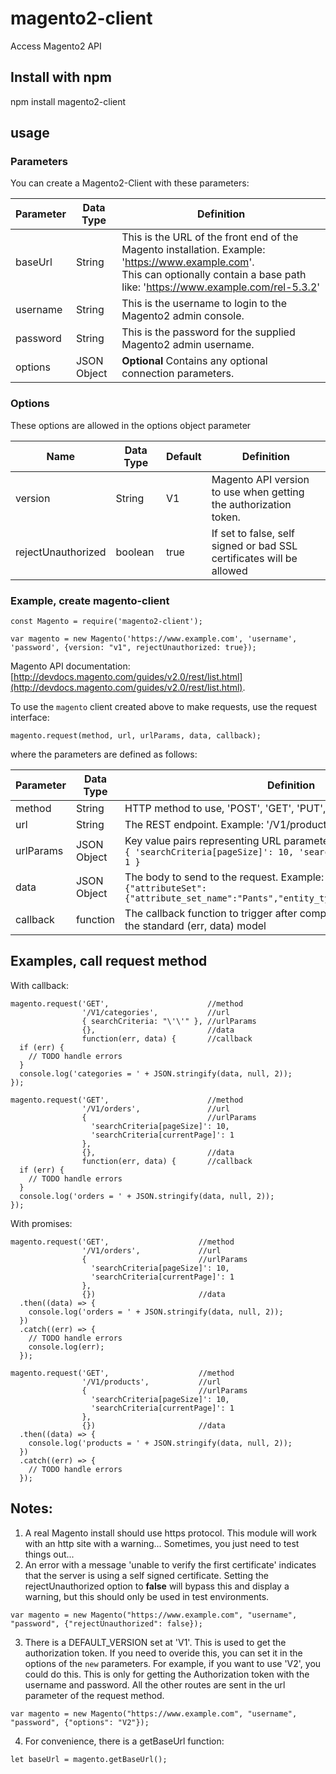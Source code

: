 # magento2-client
Access Magento2 API

## Install with npm

npm install magento2-client

## usage

### Parameters

You can create a Magento2-Client with these parameters:

| Parameter     | Data Type   | Definition                                                                        |
| ------------- | ----------- | --------------------------------------------------------------------------------- |
| baseUrl       | String      | This is the URL of the front end of the Magento installation. Example: 'https://www.example.com'. <br/>This can optionally contain a base path like: 'https://www.example.com/rel-5.3.2' |
| username      | String      | This is the username to login to the Magento2 admin console.                      |
| password      | String      | This is the password for the supplied Magento2 admin username.                    |
| options       | JSON Object | **Optional** Contains any optional connection parameters.                         |

### Options

These options are allowed in the options object parameter

| Name               | Data Type | Default | Definition                                                           |
| ------------------ | --------- | ------- | -------------------------------------------------------------------- |
| version            | String    | V1      | Magento API version to use when getting the authorization token.     |
| rejectUnauthorized | boolean   | true    | If set to false, self signed or bad SSL certificates will be allowed |


### Example, create magento-client
```
const Magento = require('magento2-client');

var magento = new Magento('https://www.example.com', 'username', 'password', {version: "v1", rejectUnauthorized: true});
```

Magento API documentation:  [http://devdocs.magento.com/guides/v2.0/rest/list.html](http://devdocs.magento.com/guides/v2.0/rest/list.html).

To use the `magento` client created above to make requests, use the request interface:

```
magento.request(method, url, urlParams, data, callback);
```

where the parameters are defined as follows:

| Parameter | Data Type   | Definition                                                           |
| ----------| ----------- | -------------------------------------------------------------------- |
| method    | String      | HTTP method to use, 'POST', 'GET', 'PUT', 'DELETE'
| url       | String      | The REST endpoint. Example: '/V1/products'.
| urlParams | JSON Object | Key value pairs representing URL parameters. Example: <br/>   `{ 'searchCriteria[pageSize]': 10, 'searchCriteria[currentPage]': 1 } `
| data      | JSON Object | The body to send to the request. Example: <br/>   `{"attributeSet":{"attribute_set_name":"Pants","entity_type_id":4},"skeletonId":4}`
| callback  | function    | The callback function to trigger after completing the request.  Follows the standard (err, data) model

## Examples, call request method

With callback:
```
magento.request('GET',                      //method
                '/V1/categories',           //url
                { searchCriteria: "\'\'" }, //urlParams
                {},                         //data
                function(err, data) {       //callback
  if (err) {
    // TODO handle errors
  }
  console.log('categories = ' + JSON.stringify(data, null, 2));
});

magento.request('GET',                      //method
                '/V1/orders',               //url
                {                           //urlParams
                  'searchCriteria[pageSize]': 10,
                  'searchCriteria[currentPage]': 1 
                },
                {},                         //data
                function(err, data) {       //callback
  if (err) {
    // TODO handle errors
  }
  console.log('orders = ' + JSON.stringify(data, null, 2));
});
```

With promises:
```
magento.request('GET',                    //method
                '/V1/orders',             //url
                {                         //urlParams
                  'searchCriteria[pageSize]': 10,
                  'searchCriteria[currentPage]': 1 
                }, 
                {})                       //data
  .then((data) => { 
    console.log('orders = ' + JSON.stringify(data, null, 2));
  })
  .catch((err) => {
    // TODO handle errors
    console.log(err);
  });

magento.request('GET',                    //method
                '/V1/products',           //url
                {                         //urlParams
                  'searchCriteria[pageSize]': 10,
                  'searchCriteria[currentPage]': 1 
                }, 
                {})                       //data
  .then((data) => { 
    console.log('products = ' + JSON.stringify(data, null, 2));
  })
  .catch((err) => {
    // TODO handle errors
  });
```
## Notes:

1. A real Magento install should use https protocol.  This module will work with an http site with a warning... Sometimes, you just need to test things out...
2. An error with a message 'unable to verify the first certificate' indicates that the server is using a self signed certificate. Setting the rejectUnauthorized option to **false** will bypass this and display a warning, but this should only be used in test environments.
```
var magento = new Magento("https://www.example.com", "username", "password", {"rejectUnauthorized": false});
```
3. There is a DEFAULT_VERSION set at 'V1'.  This is used to get the authorization token.  If you need to overide this, you can set it in the options of the `new` parameters.  For example, if you want to use 'V2', you could do this.  This is only for getting the Authorization token with the username and password.  All the other routes are sent in the url parameter of the request method.
```
var magento = new Magento("https://www.example.com", "username", "password", {"options": "V2"});
```
4.  For convenience, there is a getBaseUrl function:
```
let baseUrl = magento.getBaseUrl();
```


